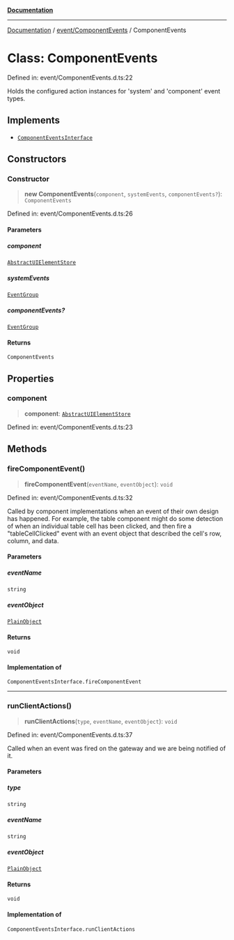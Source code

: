 [**Documentation**](../../../index.md)

***

[Documentation](../../../index.md) / [event/ComponentEvents](../index.md) / ComponentEvents

# Class: ComponentEvents

Defined in: event/ComponentEvents.d.ts:22

Holds the configured action instances for 'system' and 'component' event types.

## Implements

- [`ComponentEventsInterface`](../interfaces/ComponentEventsInterface.md)

## Constructors

### Constructor

> **new ComponentEvents**(`component`, `systemEvents`, `componentEvents?`): `ComponentEvents`

Defined in: event/ComponentEvents.d.ts:26

#### Parameters

##### component

[`AbstractUIElementStore`](../../../stores/AbstractUIElementStore/classes/AbstractUIElementStore.md)

##### systemEvents

[`EventGroup`](../../../perspective-client/interfaces/EventGroup.md)

##### componentEvents?

[`EventGroup`](../../../perspective-client/interfaces/EventGroup.md)

#### Returns

`ComponentEvents`

## Properties

### component

> **component**: [`AbstractUIElementStore`](../../../stores/AbstractUIElementStore/classes/AbstractUIElementStore.md)

Defined in: event/ComponentEvents.d.ts:23

## Methods

### fireComponentEvent()

> **fireComponentEvent**(`eventName`, `eventObject`): `void`

Defined in: event/ComponentEvents.d.ts:32

Called by component implementations when an event of their own design has happened. For example, the table
component might do some detection of when an individual table cell has been clicked, and then fire a
"tableCellClicked" event with an event object that described the cell's row, column, and data.

#### Parameters

##### eventName

`string`

##### eventObject

[`PlainObject`](../../../perspective-client/type-aliases/PlainObject.md)

#### Returns

`void`

#### Implementation of

`ComponentEventsInterface.fireComponentEvent`

***

### runClientActions()

> **runClientActions**(`type`, `eventName`, `eventObject`): `void`

Defined in: event/ComponentEvents.d.ts:37

Called when an event was fired on the gateway and we are being notified of it.

#### Parameters

##### type

`string`

##### eventName

`string`

##### eventObject

[`PlainObject`](../../../perspective-client/type-aliases/PlainObject.md)

#### Returns

`void`

#### Implementation of

`ComponentEventsInterface.runClientActions`
